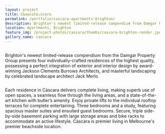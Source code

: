 ```yaml
---
layout: project
title: C&aacute;scara
permalink: /portfolio/cascara-apartments-brighton/
description: Brighton's newest limited-release compendium from Damgar Property Group presents four individually-crafted residences, design by award-winning Jackson Clements Burrows Architects and masterful landscaping by celebrated landscape architect Jack Merlo.
location: Apartments, Brighton
feature_img: /project-photos/cascara/thumbs/cascara-brighton-render.jpg
gallery_name: cascara
---
```


<div class="row project-detail-content">
  <div class="small-11 medium-10 medium-offset-1 columns">
    <div class="row">
      <div class="large-6 columns">
        <div class="column">
          <p class="project-detail-lead">Brighton&apos;s newest limited-release compendium from the Damgar Property Group presents four individually-crafted residences of the highest quality, possessing a perfect integration of exterior and interior design by award-winning Jackson Clements Burrows Architects, and masterful landscaping by celebrated landscape architect Jack Merlo.</p>
        </div>
      </div>
      <div class="large-6 columns float-left">
        <div class="column">
          <p>Each residence in C&agrave;scara delivers complete living, making superb use of open spaces, a seamless flow through the living areas, and a state-of-the-art kitchen with butler&rsquo;s amenity. Enjoy private lifts to the individual rooftop terraces for complete entertaining. Three bedrooms and a study, featuring spacious master suites and ensuited guest bedrooms.  Secure, triple side-by-side basement parking with large storage areas and bike racks to accommodate an active lifestyle. C&agrave;scara is premier living in Melbourne&apos;s premier beachside location.</p>
        </div>
      </div>
    </div>
  </div>
</div>
